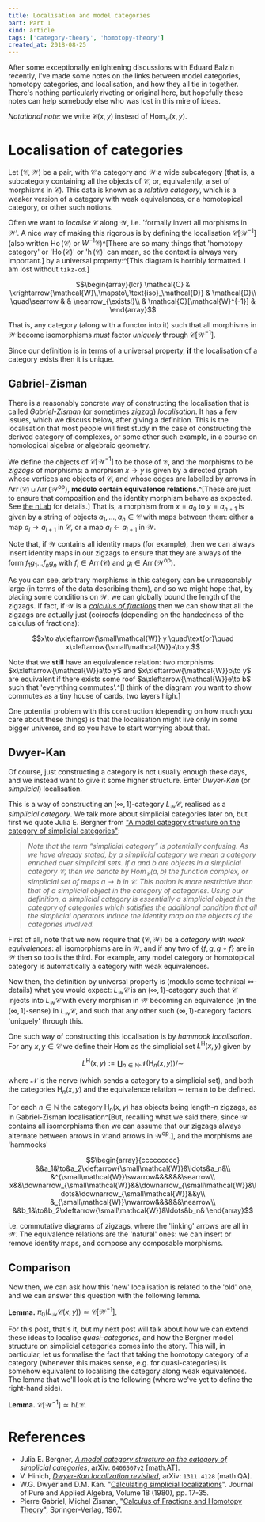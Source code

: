 ```yaml
---
title: Localisation and model categories
part: Part 1
kind: article
tags: ['category-theory', 'homotopy-theory']
created_at: 2018-08-25
---
```


After some exceptionally enlightening discussions with Eduard Balzin recently, I've made some notes on the links between model categories, homotopy categories, and localisation, and how they all tie in together.
There's nothing particularly riveting or original here, but hopefully these notes can help somebody else who was lost in this mire of ideas.

<!-- more -->

_Notational note:_ we write $\mathcal{C}(x,y)$ instead of $\mathrm{Hom}_\mathcal{C}(x,y)$.


# Localisation of categories

Let $(\mathcal{C},\mathcal{W})$ be a pair, with $\mathcal{C}$ a category and $\mathcal{W}$ a wide subcategory (that is, a subcategory containing all the objects of $\mathcal{C}$, or, equivalently, a set of morphisms in $\mathcal{C}$).
This data is known as a _relative category_, which is a weaker version of a category with weak equivalences, or a homotopical category, or other such notions.

Often we want to _localise_ $\mathcal{C}$ along $\mathcal{W}$, i.e. 'formally invert all morphisms in $\mathcal{W}$'.
A nice way of making this rigorous is by defining the localisation $\mathcal{C}[\mathcal{W}^{-1}]$ (also written $\operatorname{Ho}(\mathcal{C})$ or $W^{-1}\mathcal{C}$)^[There are so many things that 'homotopy category' or '$\operatorname{Ho}(\mathcal{C})$' or '$\operatorname{h}(\mathcal{C})$' can mean, so the context is always very important.] by a universal property:^[This diagram is horribly formatted. I am lost without `tikz-cd`.]

$$\begin{array}{lcr}
    \mathcal{C} & \xrightarrow{\mathcal{W}\,\mapsto\,\text{iso}_\mathcal{D}} & \mathcal{D}\\
    \quad\searrow & & \nearrow_{\exists!}\\
    & \mathcal{C}[\mathcal{W}^{-1}] &
\end{array}$$

That is, any category (along with a functor into it) such that all morphisms in $\mathcal{W}$ become isomorphisms _must_ factor _uniquely_ through $\mathcal{C}[\mathcal{W}^{-1}]$.

Since our definition is in terms of a universal property, **if** the localisation of a category exists then it is unique.


## Gabriel-Zisman

There is a reasonably concrete way of constructing the localisation that is called _Gabriel-Zisman_ (or sometimes _zigzag_) _localisation_.
It has a few issues, which we discuss below, after giving a definition.
This is the localisation that most people will first study in the case of constructing the derived category of complexes, or some other such example, in a course on homological algebra or algebraic geometry.

We define the objects of $\mathcal{C}[\mathcal{W}^{-1}]$ to be those of $\mathcal{C}$, and the morphisms to be _zigzags_ of morphisms: a morphism $x\to y$ is given by a directed graph whose vertices are objects of $\mathcal{C}$, and whose edges are labelled by arrows in $\operatorname{Arr}(\mathcal{C})\sqcup\operatorname{Arr}(\mathcal{W}^\text{op})$, **modulo certain equivalence relations**.^[These are just to ensure that composition and the identity morphism behave as expected. See [the nLab](https://ncatlab.org/nlab/show/localization#general_construction) for details.]
That is, a morphism from $x=a_0$ to $y=a_{n+1}$ is given by a string of objects $a_1,\ldots,a_n\in\mathcal{C}$ with maps between them: either a map $a_i\to a_{i+1}$ in $\mathcal{C}$, or a map $a_i\leftarrow a_{i+1}$ in $\mathcal{W}$.

Note that, if $\mathcal{W}$ contains all identity maps (for example), then we can always insert identity maps in our zigzags to ensure that they are always of the form $f_1g_1\ldots f_ng_n$ with $f_i\in\operatorname{Arr}(\mathcal{C})$ and $g_i\in\operatorname{Arr}(\mathcal{W}^\text{op})$.

As you can see, arbitrary morphisms in this category can be unreasonably large (in terms of the data describing them), and so we might hope that, by placing some conditions on $\mathcal{W}$, we can globally bound the length of the zigzags.
If fact, if $\mathcal{W}$ is a _[calculus of fractions](https://ncatlab.org/nlab/show/calculus+of+fractions#definition)_ then we can show that all the zigzags are actually just (co)roofs (depending on the handedness of the calculus of fractions):

$$x\to a\xleftarrow{\small\mathcal{W}} y \quad\text{or}\quad x\xleftarrow{\small\mathcal{W}}a\to y.$$

Note that we **still** have an equivalence relation: two morphisms $x\xleftarrow{\mathcal{W}}a\to y$ and $x\xleftarrow{\mathcal{W}}b\to y$ are equivalent if there exists some roof $a\xleftarrow{\mathcal{W}}e\to b$ such that 'everything commutes'.^[I think of the diagram you want to show commutes as a tiny house of cards, two layers high.]

One potential problem with this construction (depending on how much you care about these things) is that the localisation might live only in some bigger universe, and so you have to start worrying about that.


## Dwyer-Kan

Of course, just constructing a category is not usually enough these days, and we instead want to give it some higher structure.
Enter _Dwyer-Kan_ (or _simplicial_) localisation.

This is a way of constructing an $(\infty,1)$-category $L_\mathcal{W}\mathcal{C}$, realised as a _simplicial category_.
We talk more about simplicial categories later on, but first we quote Julia E. Bergner from ["A model category structure on the category of simplicial categories"](https://arxiv.org/abs/math/0406507):

> _Note that the term “simplicial category” is potentially confusing. As we have already stated, by a simplicial category we mean a category enriched over simplicial sets._
> _If $a$ and $b$ are objects in a simplicial category $\mathcal{C}$, then we denote by $\mathrm{Hom}_\mathcal{C}(a,b)$ the function complex, or simplicial set of maps $a\to b$ in $\mathcal{C}$._
> _This notion is more restrictive than that of a simplicial object in the category of categories._
> _Using our definition, a simplicial category is essentially a simplicial object in the category of categories which satisfies the additional condition that all the simplicial operators induce the identity map on the objects of the categories involved._

First of all, note that we now require that $(\mathcal{C},\mathcal{W})$ be a _category with weak equivalences_: all isomorphisms are in $\mathcal{W}$, and if any two of $\{f,g,g\circ f\}$ are in $\mathcal{W}$ then so too is the third.
For example, any model category or homotopical category is automatically a category with weak equivalences.

Now then, the definition by universal property is (modulo some technical $\infty$-details) what you would expect: $L_\mathcal{W}\mathcal{C}$ is an $(\infty,1)$-category such that $\mathcal{C}$ injects into $L_\mathcal{W}\mathcal{C}$ with every morphism in $\mathcal{W}$ becoming an equivalence (in the $(\infty,1)$-sense) in $L_\mathcal{W}\mathcal{C}$, and such that any other such $(\infty,1)$-category factors 'uniquely' through this.

One such way of constructing this localisation is by _hammock localisation_.
For any $x,y\in\mathcal{C}$ we define their $\mathrm{Hom}$ as the simplicial set $L^\mathrm{H}(x,y)$ given by

$$L^\mathrm{H}(x,y) := \coprod_{n\in\mathbb{N}}\mathcal{N}(\operatorname{H}_n(x,y))/\sim$$

where $\mathcal{N}$ is the nerve (which sends a category to a simplicial set), and both the categories $\operatorname{H}_n(x,y)$ and the equivalence relation $\sim$ remain to be defined.

For each $n\in\mathbb{N}$ the category $\operatorname{H}_n(x,y)$ has objects being length-$n$ zigzags, as in Gabriel-Zisman localisation^[But, recalling what we said there, since $\mathcal{W}$ contains all isomorphisms then we can assume that our zigzags always alternate between arrows in $\mathcal{C}$ and arrows in $\mathcal{W}^\text{op}$.], and the morphisms are 'hammocks'

$$\begin{array}{ccccccccc}
    &&a_1&\to&a_2\xleftarrow{\small\mathcal{W}}&\ldots&a_n&\\
    &^{\small\mathcal{W}}\swarrow&&&&&&\searrow\\
    x&&\downarrow_{\small\mathcal{W}}&&\downarrow_{\small\mathcal{W}}&\ldots&\downarrow_{\small\mathcal{W}}&&y\\
    &_{\small\mathcal{W}}\nwarrow&&&&&&\nearrow\\
    &&b_1&\to&b_2\xleftarrow{\small\mathcal{W}}&\ldots&b_n&
\end{array}$$

i.e. commutative diagrams of zigzags, where the 'linking' arrows are all in $\mathcal{W}$.
The equivalence relations are the 'natural' ones: we can insert or remove identity maps, and compose any composable morphisms.

## Comparison

Now then, we can ask how this 'new' localisation is related to the 'old' one, and we can answer this question with the following lemma.

**Lemma.** $\pi_0(L_\mathcal{W}\mathcal{C}(x,y))\simeq\mathcal{C}[\mathcal{W}^{-1}]$.

For this post, that's it, but my next post will talk about how we can extend these ideas to localise _quasi-categories_, and how the Bergner model structure on simplicial categories comes into the story.
This will, in particular, let us formalise the fact that taking the homotopy category of a category (whenever this makes sense, e.g. for quasi-categories) is somehow equivalent to localising the category along weak equivalences.
The lemma that we'll look at is the following (where we've yet to define the right-hand side).

**Lemma.** $\mathcal{C}[\mathcal{W}^{-1}]\simeq\mathrm{h}L\mathcal{C}$.

# References

- Julia E. Bergner, [_A model category structure on the category of simplicial categories_](https://arxiv.org/abs/math/0406507), arXiv: `0406507v2` \[math.AT\].
- V. Hinich, [_Dwyer-Kan localization revisited_](https://arxiv.org/abs/1311.4128), arXiv: `1311.4128` \[math.QA\].
- W.G. Dwyer and D.M. Kan. "[Calculating simplicial localizations](https://www3.nd.edu/~wgd/Dvi/CalculatingSimplicialLocalizations.pdf)". Journal of Pure and Applied Algebra, Volume 18 (1980), pp. 17-35.
- Pierre Gabriel, Michel Zisman, "[Calculus of Fractions and Homotopy Theory](http://web.math.rochester.edu/people/faculty/doug/otherpapers/GZ.pdf)", Springer-Verlag, 1967.
